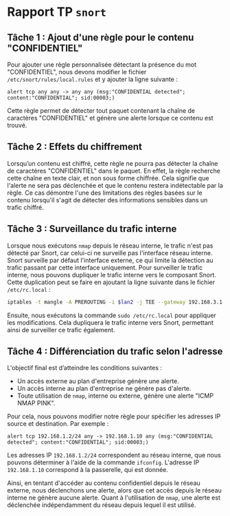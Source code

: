 # Rapport TP `snort`

## Tâche 1 : Ajout d'une règle pour le contenu "CONFIDENTIEL"
Pour ajouter une règle personnalisée détectant la présence du mot "CONFIDENTIEL", nous devons modifier le fichier `/etc/snort/rules/local.rules` et y ajouter la ligne suivante :
```
alert tcp any any -> any any (msg:"CONFIDENTIAL detected"; content:"CONFIDENTIAL"; sid:00003;)
```
Cette règle permet de détecter tout paquet contenant la chaîne de caractères "CONFIDENTIEL" et génère une alerte lorsque ce contenu est trouvé.

## Tâche 2 : Effets du chiffrement
Lorsqu’un contenu est chiffré, cette règle ne pourra pas détecter la chaîne de caractères "CONFIDENTIEL" dans le paquet. En effet, la règle recherche cette chaîne en texte clair, et non sous forme chiffrée. Cela signifie que l'alerte ne sera pas déclenchée et que le contenu restera indétectable par la règle. Ce cas démontre l'une des limitations des règles basées sur le contenu lorsqu'il s'agit de détecter des informations sensibles dans un trafic chiffré.

## Tâche 3 : Surveillance du trafic interne
Lorsque nous exécutons `nmap` depuis le réseau interne, le trafic n'est pas détecté par Snort, car celui-ci ne surveille pas l'interface réseau interne. Snort surveille par défaut l'interface externe, ce qui limite la détection au trafic passant par cette interface uniquement. Pour surveiller le trafic interne, nous pouvons dupliquer le trafic interne vers le composant Snort. Cette duplication peut se faire en ajoutant la ligne suivante dans le fichier `/etc/rc.local` :
```bash
iptables -t mangle -A PREROUTING -i $lan2 -j TEE --gateway 192.168.3.1
```
Ensuite, nous exécutons la commande `sudo /etc/rc.local` pour appliquer les modifications. Cela dupliquera le trafic interne vers Snort, permettant ainsi de surveiller ce trafic également.

## Tâche 4 : Différenciation du trafic selon l'adresse
L'objectif final est d’atteindre les conditions suivantes :
- Un accès externe au plan d'entreprise génère une alerte.
- Un accès interne au plan d'entreprise ne génère pas d'alerte.
- Toute utilisation de `nmap`, interne ou externe, génère une alerte "ICMP NMAP PINK".

Pour cela, nous pouvons modifier notre règle pour spécifier les adresses IP source et destination. Par exemple :
```plaintext
alert tcp 192.168.1.2/24 any -> 192.168.1.10 any (msg:"CONFIDENTIAL detected"; content:"CONFIDENTIAL"; sid:00003;)
```
Les adresses IP `192.168.1.2/24` correspondent au réseau interne, que nous pouvons déterminer à l'aide de la commande `ifconfig`. L'adresse IP `192.168.1.10` correspond à la passerelle, qui est donnée.

Ainsi, en tentant d'accéder au contenu confidentiel depuis le réseau externe, nous déclenchons une alerte, alors que cet accès depuis le réseau interne ne génère aucune alerte. Quant à l'utilisation de `nmap`, une alerte est déclenchée indépendamment du réseau depuis lequel il est utilisé.
